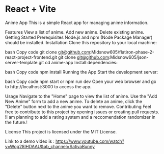 # React + Vite

Anime App
This is a simple React app for managing anime information.

Features
View a list of anime.
Add new anime.
Delete existing anime.
Getting Started
Prerequisites
Node.js and npm (Node Package Manager) should be installed.
Installation
Clone this repository to your local machine:

bash
Copy code
git clone git@github.com:Midsnow605/flatiron-phase-2-react-project-frontend.git
git clone git@github.com:Midsnow605/json-server-template.git
cd anime-app
Install dependencies:

bash
Copy code
npm install
Running the App
Start the development server:

bash
Copy code
npm start or npm run dev
Open your web browser and go to http://localhost:3000 to access the app.

Usage
Navigate to the "Home" page to view the list of anime.
Use the "Add New Anime" form to add a new anime.
To delete an anime, click the "Delete" button next to the anime you want to remove.
Contributing
Feel free to contribute to this project by opening issues or creating pull requests.
!I am planning to add a rating system and a reccomendation randomizer in the future.!

License
This project is licensed under the MIT License.

Link to a demo video is : https://www.youtube.com/watch?v=Wog28IHDAAU&ab_channel=SativaBunny